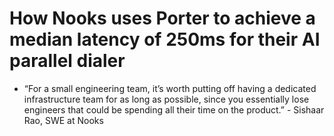 # How Nooks uses Porter to achieve a median latency of 250ms for their AI parallel dialer
- “For a small engineering team, it’s worth putting off having a dedicated infrastructure team for as long as possible, since you essentially lose engineers that could be spending all their time on the product.” - Sishaar Rao, SWE at Nooks

